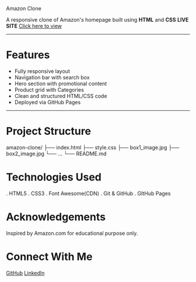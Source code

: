 Amazon Clone

A responsive clone of Amazon's homepage built using **HTML** and **CSS**
**LIVE SITE**
[Click here to view](https://narasimha-66.github.io/amazon-clone/)

---

# Features
- Fully responsive layout
- Navigation bar with search box
- Hero section with promotional content
- Product grid with Categories
- Clean and structured HTML/CSS code
- Deployed via GitHub Pages

---

# Project Structure
amazon-clone/
├── index.html
├── style.css
├── box1_image.jpg
├── box2_image.jpg
└── ...
└── README.md

# Technologies Used
. HTML5
. CSS3
. Font Awesome(CDN)
. Git & GitHub
. GItHub Pages

# Acknowledgements
Inspired by Amazon.com for educational purpose only.

# Connect With Me
[GitHub](https://github.com/Narasimha-66)
[LinkedIn](https://www.linkedin.com/in/narasimha-jaladurgam-90266624b)
 



  
